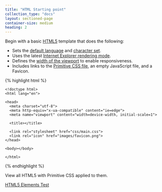 ```yaml
---
title: "HTML Starting point"
collection_type: "docs"
layout: sectioned-page
container-size: medium
heading: 2
---
```


Begin with a basic <a href="https://en.wikipedia.org/wiki/HTML5">HTML5</a> template that does the following:

- Sets the <a href="http://www.w3schools.com/tags/ref_language_codes.asp" target="_blank">default language</a> and <a href="https://en.wikipedia.org/wiki/UTF-8">character set</a>.
- Uses the latest <a href="https://msdn.microsoft.com/en-us/library/jj676915(v=vs.85).aspx">Internet Explorer rendering mode</a>.
- Defines the <a href="https://developer.mozilla.org/en-US/docs/Mozilla/Mobile/Viewport_meta_tag">width of the viewport</a> to enable responsiveness.
- Includes links to the <a href="https://taniarascia.github.io/primitive/css/main.css" target="_blank">Primitive CSS file</a>, an empty JavaScript file, and a Favicon.

{% highlight html %}


```
<!doctype html>
<html lang="en">

<head>
  <meta charset="utf-8">
  <meta http-equiv="x-ua-compatible" content="ie=edge">
  <meta name="viewport" content="width=device-width, initial-scale=1">

  <title></title>

  <link rel="stylesheet" href="css/main.css">
  <link rel="icon" href="images/favicon.png">
</head>

<body></body>

</html>
```

{% endhighlight %}


View all HTML5 with Primitive CSS applied to them. 

<a href="{{ '/test/' | relative_url }}" class="button">HTML5 Elements Test</a>
